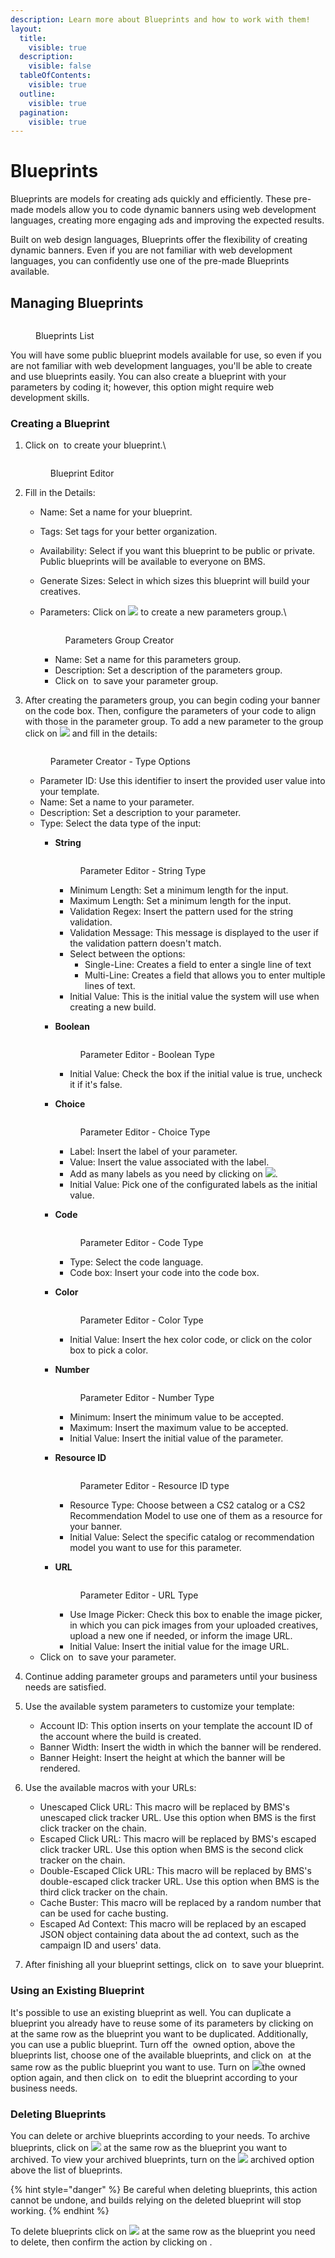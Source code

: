 ```yaml
---
description: Learn more about Blueprints and how to work with them!
layout:
  title:
    visible: true
  description:
    visible: false
  tableOfContents:
    visible: true
  outline:
    visible: true
  pagination:
    visible: true
---
```


# Blueprints

Blueprints are models for creating ads quickly and efficiently. These pre-made models allow you to code dynamic banners using web development languages, creating more engaging ads and improving the expected results.

Built on web design languages, Blueprints offer the flexibility of creating dynamic banners. Even if you are not familiar with web development languages, you can confidently use one of the pre-made Blueprints available.&#x20;

## Managing Blueprints

<figure><img src="../../../.gitbook/assets/image (19).png" alt=""><figcaption><p>Blueprints List</p></figcaption></figure>

You will have some public blueprint models available for use, so even if you are not familiar with web development languages, you'll be able to create and use blueprints easily. You can also create a blueprint with your parameters by coding it; however, this option might require web development skills.

### **Creating a Blueprint**

1.  Click on <img src="../../../.gitbook/assets/image (24) (1) (1).png" alt="" data-size="line"> to create your blueprint.\


    <figure><img src="../../../.gitbook/assets/Captura de tela 2024-06-13 082435.png" alt=""><figcaption><p>Blueprint Editor</p></figcaption></figure>
2. Fill in the Details:
   * Name: Set a name for your blueprint.
   * Tags: Set tags for your better organization.
   * Availability: Select if you want this blueprint to be public or private. Public blueprints will be available to everyone on BMS.
   * Generate Sizes: Select in which sizes this blueprint will build your creatives.
   *   Parameters: Click on ![](<../../../.gitbook/assets/image (1).png>) to create a new parameters group.\


       <figure><img src="../../../.gitbook/assets/image (20).png" alt=""><figcaption><p>Parameters Group Creator</p></figcaption></figure>

       * Name: Set a name for this parameters group.
       * Description: Set a description of the parameters group.
       * Click on <img src="../../../.gitbook/assets/image (2).png" alt="" data-size="line"> to save your parameter group.
3.  After creating the parameters group, you can begin coding your banner on the code box. Then, configure the parameters of your code to align with those in the parameter group. To add a new parameter to the group click on ![](<../../../.gitbook/assets/image (3).png>) and fill in the details:



    <figure><img src="../../../.gitbook/assets/image (28).png" alt=""><figcaption><p>Parameter Creator - Type Options</p></figcaption></figure>

    * Parameter ID: Use this identifier to insert the provided user value into your template.
    * Name: Set a name to your parameter.
    * Description: Set a description to your parameter.
    * Type: Select the data type of the input:
      *   **String**



          <figure><img src="../../../.gitbook/assets/image (21).png" alt=""><figcaption><p>Parameter Editor - String Type</p></figcaption></figure>

          * Minimum Length: Set a minimum length for the input.
          * Maximum Length:  Set a minimum length for the input.
          * Validation Regex: Insert the pattern used for the string validation.
          * Validation Message: This message is displayed to the user if the validation pattern doesn't match.
          * Select between the options:
            * Single-Line: Creates a field to enter a single line of text
            * Multi-Line: Creates a field that allows you to enter multiple lines of text.
          * Initial Value: This is the initial value the system will use when creating a new build.
      *   **Boolean**



          <figure><img src="../../../.gitbook/assets/image (26).png" alt=""><figcaption><p>Parameter Editor - Boolean Type</p></figcaption></figure>

          * Initial Value: Check the box if the initial value is true, uncheck it if it's false.
      *   **Choice**



          <figure><img src="../../../.gitbook/assets/image (27).png" alt=""><figcaption><p>Parameter Editor - Choice Type</p></figcaption></figure>

          * Label: Insert the label of your parameter.
          * Value: Insert the value associated with the label.
          * Add as many labels as you need by clicking on ![](<../../../.gitbook/assets/image (3).png>).
          * Initial Value: Pick one of the configurated labels as the initial value.
      *   **Code**



          <figure><img src="../../../.gitbook/assets/image (29).png" alt=""><figcaption><p>Parameter Editor - Code Type</p></figcaption></figure>

          * Type: Select the code language.
          * Code box: Insert your code into the code box.
      *   **Color**



          <figure><img src="../../../.gitbook/assets/image (23).png" alt=""><figcaption><p>Parameter Editor - Color Type</p></figcaption></figure>

          * Initial Value: Insert the hex color code, or click on the color box to pick a color.
      *   **Number**

          <figure><img src="../../../.gitbook/assets/image (25).png" alt=""><figcaption><p>Parameter Editor - Number Type</p></figcaption></figure>

          * Minimum: Insert the minimum value to be accepted.
          * Maximum: Insert the maximum value to be accepted.
          * Initial Value: Insert the initial value of the parameter.
      *   **Resource ID**



          <figure><img src="../../../.gitbook/assets/image (24).png" alt=""><figcaption><p>Parameter Editor - Resource ID type</p></figcaption></figure>

          * Resource Type:  Choose between a CS2 catalog or a CS2 Recommendation Model to use one of them as a resource for your banner.
          * Initial Value: Select the specific catalog or recommendation model you want to use for this parameter.
      *   **URL**



          <figure><img src="../../../.gitbook/assets/image (22).png" alt=""><figcaption><p>Parameter Editor - URL Type</p></figcaption></figure>

          * Use Image Picker: Check this box to enable the image picker, in which you can pick images from your uploaded creatives, upload a new one if needed, or inform the image URL.
          * Initial Value: Insert the initial value for the image URL.
    * Click on <img src="../../../.gitbook/assets/image (2).png" alt="" data-size="line"> to save your parameter.
4. Continue adding parameter groups and parameters until your business needs are satisfied.&#x20;
5. Use the available system parameters to customize your template:
   * Account ID: This option inserts on your template the account ID of the account where the build is created.
   * Banner Width: Insert the width in which the banner will be rendered.
   * Banner Height: Insert the height at which the banner will be rendered.
6. Use the available macros with your URLs:
   * Unescaped Click URL: This macro will be replaced by BMS's unescaped click tracker URL. Use this option when BMS is the first click tracker on the chain.
   * Escaped Click URL:  This macro will be replaced by BMS's escaped click tracker URL. Use this option when BMS is the second click tracker on the chain.
   * Double-Escaped Click URL: This macro will be replaced by BMS's double-escaped click tracker URL. Use this option when BMS is the third click tracker on the chain.
   * Cache Buster: This macro will be replaced by a random number that can be used for cache busting.
   * Escaped Ad Context: This macro will be replaced by an escaped JSON object containing data about the ad context, such as the campaign ID and users' data.
7. After finishing all your blueprint settings, click on <img src="../../../.gitbook/assets/image (2).png" alt="" data-size="line"> to save your blueprint.

### Using an Existing Blueprint

It's possible to use an existing blueprint as well. You can duplicate a blueprint you already have to reuse some of its parameters by clicking on <img src="../../../.gitbook/assets/image (6).png" alt="" data-size="line"> at the same row as the blueprint you want to be duplicated. Additionally, you can use a public blueprint. Turn off the <img src="../../../.gitbook/assets/image (7).png" alt="" data-size="line"> owned option, above the blueprints list, choose one of the available blueprints, and click on <img src="../../../.gitbook/assets/image (6).png" alt="" data-size="line"> at the same row as the public blueprint you want to use. Turn on  ![](<../../../.gitbook/assets/image (10).png>)the owned option again, and then click on <img src="../../../.gitbook/assets/image (11).png" alt="" data-size="line"> to edit the blueprint according to your business needs.

### Deleting Blueprints

You can delete or archive blueprints according to your needs. To archive blueprints, click on ![](<../../../.gitbook/assets/image (12).png>) at the same row as the blueprint you want to archived. To view your archived blueprints, turn on the ![](<../../../.gitbook/assets/image (10).png>) archived option above the list of blueprints.

{% hint style="danger" %}
Be careful when deleting blueprints, this action cannot be undone, and builds relying on the deleted blueprint will stop working.
{% endhint %}

To delete blueprints click on ![](<../../../.gitbook/assets/image (14).png>) at the same row as the blueprint you need to delete, then confirm the action by clicking on <img src="../../../.gitbook/assets/image (15).png" alt="" data-size="line">.
